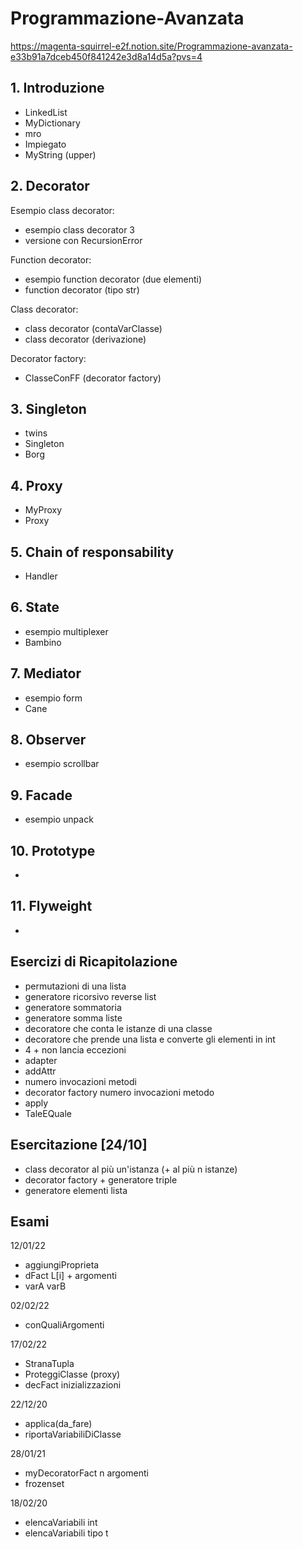 # Programmazione-Avanzata
https://magenta-squirrel-e2f.notion.site/Programmazione-avanzata-e33b91a7dceb450f841242e3d8a14d5a?pvs=4

## 1. Introduzione
- LinkedList
- MyDictionary
- mro
- Impiegato
- MyString (upper)

## 2. Decorator
Esempio class decorator:
- esempio class decorator 3
- versione con RecursionError

Function decorator:
- esempio function decorator (due elementi)
- function decorator (tipo str)

Class decorator:
- class decorator (contaVarClasse)
- class decorator (derivazione)

Decorator factory:
- ClasseConFF (decorator factory)

## 3. Singleton
- twins
- Singleton
- Borg

## 4. Proxy
- MyProxy
- Proxy

## 5. Chain of responsability
- Handler

## 6. State
- esempio multiplexer
- Bambino

## 7. Mediator
- esempio form
- Cane

## 8. Observer
- esempio scrollbar

## 9. Facade
- esempio unpack

## 10. Prototype
- 

## 11. Flyweight
- 

## Esercizi di Ricapitolazione
- permutazioni di una lista
- generatore ricorsivo reverse list
- generatore sommatoria
- generatore somma liste
- decoratore che conta le istanze di una classe
- decoratore che prende una lista e converte gli elementi in int
- 4 + non lancia eccezioni
- adapter
- addAttr
- numero invocazioni metodi
- decorator factory numero invocazioni metodo
- apply
- TaleEQuale

## Esercitazione [24/10]
- class decorator al più un'istanza (+ al più n istanze)
- decorator factory + generatore triple
- generatore elementi lista

## Esami
12/01/22
- aggiungiProprieta
- dFact L[i] + argomenti
- varA varB

02/02/22
- conQualiArgomenti

17/02/22
- StranaTupla
- ProteggiClasse (proxy)
- decFact inizializzazioni

22/12/20
- applica(da_fare)
- riportaVariabiliDiClasse

28/01/21
- myDecoratorFact n argomenti
- frozenset

18/02/20
- elencaVariabili int
- elencaVariabili tipo t
